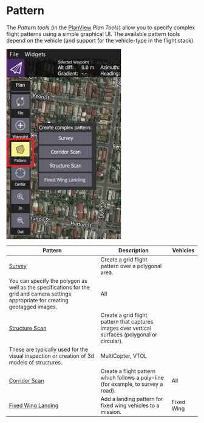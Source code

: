 # Pattern

The *Pattern tools* (in the [PlanView](../PlanView/PlanView.md) *Plan Tools*) allow you to specify complex flight patterns using a simple graphical UI. The available pattern tools depend on the vehicle (and support for the vehicle-type in the flight stack).

![Pattern Tool (Plan Tools)](../../assets/plan/pattern/pattern_tool.jpg)

| Pattern                                                         | Description                                                                                                                                                                                     | Vehicles          |
| --------------------------------------------------------------- | ----------------------------------------------------------------------------------------------------------------------------------------------------------------------------------------------- | ----------------- |
| [Survey](../PlanView/pattern_survey.md)                         | Create a grid flight pattern over a polygonal area.   
You can specify the polygon as well as the specifications for the grid and camera settings appropriate for creating geotagged images.    | All               |
| [Structure Scan](../PlanView/pattern_structure_scan_v2.md)      | Create a grid flight pattern that captures images over vertical surfaces (polygonal or circular).   
These are typically used for the visual inspection or creation of 3d models of structures. | MultiCopter, VTOL |
| [Corridor Scan](../PlanView/pattern_corridor_scan.md)           | Create a flight pattern which follows a poly-line (for example, to survey a road).                                                                                                              | All               |
| [Fixed Wing Landing](../PlanView/pattern_fixed_wing_landing.md) | Add a landing pattern for fixed wing vehicles to a mission.                                                                                                                                     | Fixed Wing        |